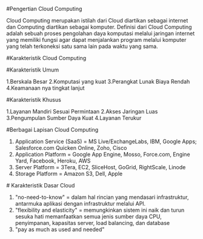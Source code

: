 #Pengertian Cloud Computing

Cloud Computing merupakan istilah dari Cloud diartikan sebagai internet dan Computing diartikan sebagai komputer. Definisi dari Cloud Computing adalah sebuah proses pengolahan daya komputasi  melalui jaringan internet  yang memiliki fungsi agar dapat menjalankan program melalui komputer yang telah terkoneksi satu sama lain pada waktu yang sama.

#Karakteristik Cloud Computing

#Karakteristik Umum

1.Berskala Besar
2.Komputasi yang kuat
3.Perangkat Lunak Biaya Rendah
4.Keamanaan nya tingkat lanjut

#Karakteristik Khusus

1.Layanan Mandiri Sesuai Permintaan
2.Akses Jaringan Luas
3.Pengumpulan Sumber Daya Kuat
4.Layanan Terukur

#Berbagai Lapisan Cloud Computing‏
1. Application Service
(SaaS) = MS Live/ExchangeLabs, IBM, 
Google Apps; Salesforce.com
Quicken Online, Zoho, Cisco
2. Application Platform = Google App Engine, Mosso,
Force.com, Engine Yard,
Facebook, Heroku,  AWS
3. Server Platform = 3Tera, EC2, SliceHost, 
GoGrid, RightScale, Linode
4.  Storage Platform = Amazon S3, Dell, Apple


‏# Karakteristik Dasar Cloud
1. "no-need-to-know" = dalam hal rincian yang mendasari infrastruktur, antarmuka aplikasi dengan infrastruktur melalui API.
2. "flexibility and elasticity" = memungkinkan sistem ini naik dan turun sesuka hati memanfaatkan semua jenis sumber daya CPU, penyimpanan, kapasitas server, load balancing, dan database
3. "pay as much as used and needed"
